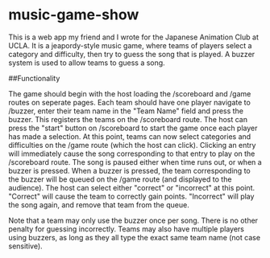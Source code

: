 ﻿# music-game-show

This is a web app my friend and I wrote for the Japanese Animation Club at UCLA. It is a jeapordy-style music game, where teams of players select a category and difficulty, then try to guess the song that is played. A buzzer system is used to allow teams to guess a song.

##Functionality

The game should begin with the host loading the /scoreboard and /game routes on seperate pages. Each team should have one player navigate to /buzzer, enter their team name in the "Team Name" field and press the buzzer. This registers the teams on the /scoreboard route. The host can press the "start" button on /scoreboard to start the game once each player has made a selection. At this point, teams can now select categories and difficulties on the /game route (which the host can click). Clicking an entry will immediately cause the song corresponding to that entry to play on the /scoreboard route. The song is paused either when time runs out, or when a buzzer is pressed. When a buzzer is pressed, the team corresponding to the buzzer will be queued on the /game route (and displayed to the audience). The host can select either "correct" or "incorrect" at this point. "Correct" will cause the team to correctly gain points. "Incorrect" will play the song again, and remove that team from the queue.

Note that a team may only use the buzzer once per song. There is no other penalty for guessing incorrectly.
Teams may also have multiple players using buzzers, as long as they all type the exact same team name (not case sensitive).
